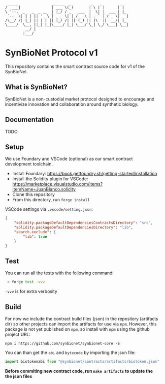 ```
 _____               ______  _         _   _        _   
/  ___|              | ___ \(_)       | \ | |      | |  
\ `--.  _   _  _ __  | |_/ / _   ___  |  \| |  ___ | |_ 
 `--. \| | | || '_ \ | ___ \| | / _ \ | . ` | / _ \| __|
/\__/ /| |_| || | | || |_/ /| || (_) || |\  ||  __/| |_ 
\____/  \__, ||_| |_|\____/ |_| \___/ \_| \_/ \___| \__|
         __/ |                                          
        |___/                                                 
```
# SynBioNet Protocol v1
This repository contains the smart contract source code for v1 of the SynBioNet.

## What is SynBioNet?
SynBioNet is a non-custodial market protocol designed to encourage and incentivize innovation and collaboration around synthetic biology.

## Documentation
TODO

## Setup 
We use Foundary and VSCode (optional) as our smart contract development toolchain.
* Install Foundary: https://book.getfoundry.sh/getting-started/installation
* Install the Solidity plugin for VSCode: https://marketplace.visualstudio.com/items?itemName=JuanBlanco.solidity
* Clone this repository
* From this directory, run `forge install`

VSCode settings via `.vscode/setting.json`:
```json
{
    "solidity.packageDefaultDependenciesContractsDirectory": "src",
    "solidity.packageDefaultDependenciesDirectory": "lib",
    "search.exclude": {
        "lib": true
    }
}
```
## Test
You can run all the tests with the following command:

```bash
 > forge test -vvv
```
`-vvv` is for extra verbosity

## Build
For now we include the contract build files (json) in the repository (artifacts dir) so other projects can import the artifacts for use via `npm`.  However, this package is not yet published on `npm`, so install with `npm` using the github project URL:

`npm i https://github.com/synbionet/synbionet-core -S`

You can than get the `abi` and `bytecode` by importing the json file:

```js
import biotokenabi from "@synbionet/contracts/artifacts/biotoken.json";
```

**Before commiting new contract code, run `make artifacts` to update the the json files**


